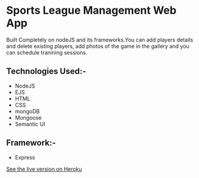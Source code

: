 # Sports League Management Web App

Built Completely on nodeJS and its frameworks.You can add players details and delete existing players, add photos of the game in the gallery and you can schedule tranining sessions.

## Technologies Used:-

* NodeJS
* EJS
* HTML
* CSS
* mongoDB
* Mongoose
* Semantic UI
## Framework:-
* Express

[See the live version on Heroku](http://sports90588.herokuapp.com "Sports League Management Web App")

